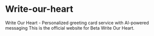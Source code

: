 # Write-our-heart
Write Our Heart - Personalized greeting card service with AI-powered messaging
This is the official website for Beta Write Our Heart. 


